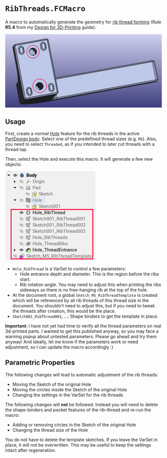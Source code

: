 `RibThreads.FCMacro`
====================
A macro to automatically generate the geometry for [rib thread forming][1]
(Rule **R5.4** from my [Design for 3D-Printing][2] guide).

![Example part with rib thread forming](./example-part.png)

## Usage
First, create a normal [Hole][3] feature for the rib threads in the active
[PartDesign body][4].  Select one of the predefined thread sizes (e.g. `M5`).
Also, you need to select `Threaded`, as if you intended to later cut threads
with a thread tap.

Then, select the Hole and execute this macro.  It will generate a few new objects:

![Feature tree after running the macro](./macro-features.png)

- `Hole_RibThread` is a VarSet to control a few parameters:
  * Hole entrance depth and diameter.  This is the region before the ribs start.
  * Rib rotation angle.  You may need to adjust this when printing the ribs
    sideways so there is no free-hanging rib at the top of the hole.
- At the document root, a global `Sketch_M5_RibThreadTemplate` is created which
  will be referenced by all rib threads of this thread size in the document.
  You shouldn't need to adjust this, but if you need to tweak the threads after
  creation, this would be the place.
- `Sketch001_RibThread001`, ...: Shape binders to get the template in place.

**Important**: I have not yet had time to verify all the thread parameters on
real 3d-printed parts.  I wanted to get this published anyway, so you may face
a warning popup about untested parameters.  Please go ahead and try them
anyway!  And ideally, let me know if the parameters work or need adjustment, so
I can update the macro accordingly :)

## Parametric Properties
The following changes will lead to automatic adjustment of the rib threads:

- Moving the Sketch of the original Hole
- Moving the circles inside the Sketch of the original Hole
- Changing the settings in the VarSet for the rib threads

The following changes will **not** be followed.  Instead you will need to
delete the shape-binders and pocket features of the rib-thread and re-run the
macro:

- Adding or removing circles in the Sketch of the original Hole
- Changing the thread size of the Hole

You do not have to delete the template sketches.  If you leave the VarSet in
place, it will not be overwritten.  This may be useful to keep the settings
intact after regeneration.

[1]: https://blog.rahix.de/design-for-3d-printing/#rib-thread-forming
[2]: https://blog.rahix.de/design-for-3d-printing/
[3]: https://wiki.freecad.org/PartDesign_Hole
[4]: https://wiki.freecad.org/PartDesign_Body
